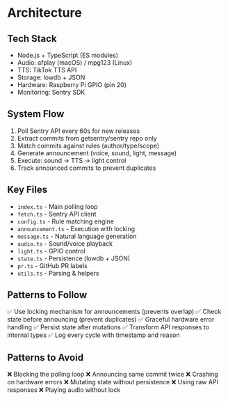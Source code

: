 # Architecture

## Tech Stack

- Node.js + TypeScript (ES modules)
- Audio: afplay (macOS) / mpg123 (Linux)
- TTS: TikTok TTS API
- Storage: lowdb + JSON
- Hardware: Raspberry Pi GPIO (pin 20)
- Monitoring: Sentry SDK

## System Flow

1. Poll Sentry API every 60s for new releases
2. Extract commits from getsentry/sentry repo only
3. Match commits against rules (author/type/scope)
4. Generate announcement (voice, sound, light, message)
5. Execute: sound → TTS → light control
6. Track announced commits to prevent duplicates

## Key Files

- `index.ts` - Main polling loop
- `fetch.ts` - Sentry API client
- `config.ts` - Rule matching engine
- `announcement.ts` - Execution with locking
- `message.ts` - Natural language generation
- `audio.ts` - Sound/voice playback
- `light.ts` - GPIO control
- `state.ts` - Persistence (lowdb + JSON)
- `pr.ts` - GitHub PR labels
- `utils.ts` - Parsing & helpers

## Patterns to Follow

✅ Use locking mechanism for announcements (prevents overlap)
✅ Check state before announcing (prevent duplicates)
✅ Graceful hardware error handling
✅ Persist state after mutations
✅ Transform API responses to internal types
✅ Log every cycle with timestamp and reason

## Patterns to Avoid

❌ Blocking the polling loop
❌ Announcing same commit twice
❌ Crashing on hardware errors
❌ Mutating state without persistence
❌ Using raw API responses
❌ Playing audio without lock

